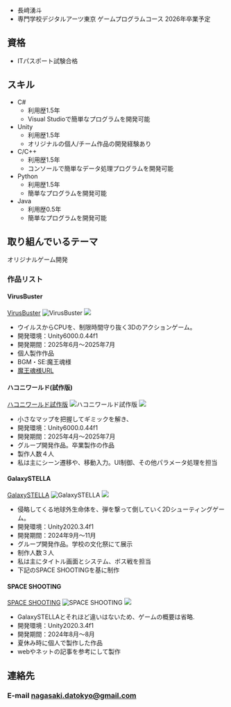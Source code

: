 - 長﨑湧斗
- 専門学校デジタルアーツ東京 ゲームプログラムコース 2026年卒業予定

## 資格
- ITパスポート試験合格

## スキル
- C#
  - 利用歴1.5年
  - Visual Studioで簡単なプログラムを開発可能
- Unity
  - 利用歴1.5年
  - オリジナルの個人/チーム作品の開発経験あり
- C/C++
  - 利用歴1.5年
  - コンソールで簡単なデータ処理プログラムを開発可能
- Python
  - 利用歴1.5年
  - 簡単なプログラムを開発可能
- Java
  - 利用歴0.5年 
  - 簡単なプログラムを開発可能

## 取り組んでいるテーマ
オリジナルゲーム開発

### 作品リスト
#### VirusBuster
[VirusBuster](https://unityroom.com/games/virus)
<img src="image/virus01.jpg" alt="VirusBuster">
<img src="image/virus02.png">
- ウイルスからCPUを、制限時間守り抜く3Dのアクションゲーム。
- 開発環境：Unity6000.0.44f1
- 開発期間：2025年6月～2025年7月
- 個人製作作品
- BGM・SE:魔王魂様
- [魔王魂様URL](https://maou.audio/)

#### ハコニワールド(試作版)
[ハコニワールド試作版](https://unityroom.com/games/hakoniworld)
<img src="image/hakoni01.jpg" alt="ハコニワールド試作版">
<img src="image/hakoni02.png">
- 小さなマップを把握してギミックを解き、
- 開発環境：Unity6000.0.44f1
- 開発期間：2025年4月～2025年7月
- グループ開発作品。卒業製作の作品
- 製作人数４人
- 私は主にシーン遷移や、移動入力。UI制御、その他パラメータ処理を担当

#### GalaxySTELLA
[GalaxySTELLA](https://unityroom.com/games/galaste)
<img src="image/galaxy.png" alt="GalaxySTELLA">
<img src="image/galaxy4.png">

- 侵略してくる地球外生命体を、弾を撃って倒していく2Dシューティングゲーム。
- 開発環境：Unity2020.3.4f1
- 開発期間：2024年9月～11月
- グループ開発作品。学校の文化祭にて展示
- 制作人数３人
- 私は主にタイトル画面とシステム、ボス戦を担当
- 下記のSPACE SHOOTINGを基に制作

#### SPACE SHOOTING
[SPACE SHOOTING]()
<img src="image/space.png" alt="SPACE SHOOTING">
<img src="image/space2.png">

- GalaxySTELLAとそれほど違いはないため、ゲームの概要は省略.
- 開発環境：Unity2020.3.4f1
- 開発期間：2024年8月～8月
- 夏休み時に個人で製作した作品
- webやネットの記事を参考にして製作

## 連絡先
### E-mail [nagasaki.datokyo@gmail.com](nagasaki.datokyo@gmail.com)
